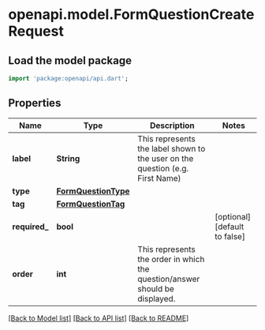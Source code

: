 # openapi.model.FormQuestionCreateRequest

## Load the model package
```dart
import 'package:openapi/api.dart';
```

## Properties
Name | Type | Description | Notes
------------ | ------------- | ------------- | -------------
**label** | **String** | This represents the label shown to the user on the question (e.g. First Name) | 
**type** | [**FormQuestionType**](FormQuestionType.md) |  | 
**tag** | [**FormQuestionTag**](FormQuestionTag.md) |  | 
**required_** | **bool** |  | [optional] [default to false]
**order** | **int** | This represents the order in which the question/answer should be displayed. | 

[[Back to Model list]](../README.md#documentation-for-models) [[Back to API list]](../README.md#documentation-for-api-endpoints) [[Back to README]](../README.md)



